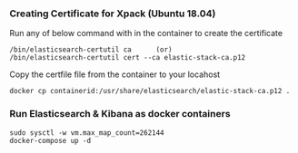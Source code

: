 ### Creating Certificate for Xpack (Ubuntu 18.04)
Run any of below command with in the container to create the certificate 
```
/bin/elasticsearch-certutil ca      (or)
/bin/elasticsearch-certutil cert --ca elastic-stack-ca.p12
```
Copy the certfile file from the container to your locahost

```
docker cp containerid:/usr/share/elasticsearch/elastic-stack-ca.p12 .
```
### Run Elasticsearch & Kibana as docker containers
```
sudo sysctl -w vm.max_map_count=262144
docker-compose up -d
```
